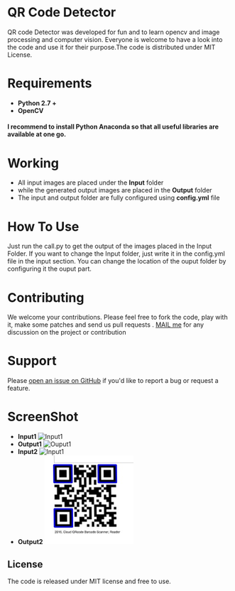 # QR Code Detector

QR code Detector was developed for fun and to learn opencv and image processing and computer vision. Everyone is welcome to have a look into the code and use it for their purpose.The code is distributed under MIT License.

# Requirements

- **Python 2.7 +**
- **OpenCV** 

#### I recommend to install Python Anaconda so that all useful libraries are available at one go.
# Working
- All input images are placed under the **Input** folder
- while the generated output images are placed in the **Output** folder
- The input and output folder are fully configured using **config.yml** file

# How To Use
 Just run the call.py to get the output of the images placed in the Input Folder.
 If you want to change the Input folder, just write it in the config.yml file in the input section.
 You can change the location of the ouput folder by configuring it the ouput part.
 
# Contributing
We welcome your contributions. Please feel free to fork the code, play with it, make some patches and send us pull requests .
 [MAIL me](anky.nits.cse@gmail.com) for any discussion on the project or contribution

# Support
Please [open an issue on GitHub](https://github.com/Griffintaur/QRCodeReader/issues/new) if you'd like to report a bug or request a feature.  

# ScreenShot
- **Input1** ![Input1](https://raw.githubusercontent.com/Griffintaur/QRCodeReader/master/Input/qr4.jpg)
- **Output1**
 ![Ouput1](https://raw.githubusercontent.com/Griffintaur/QRCodeReader/master/Results/output1.jpg)
- **Input2**
  ![Input1](https://raw.githubusercontent.com/Griffintaur/QRCodeReader/master/Input/qr3.jpg)
- **Output2**
  ![Ouput1](https://raw.githubusercontent.com/Griffintaur/QRCodeReader/master/Results/output0.jpg)

## License
The code is released under MIT license and free to use.
